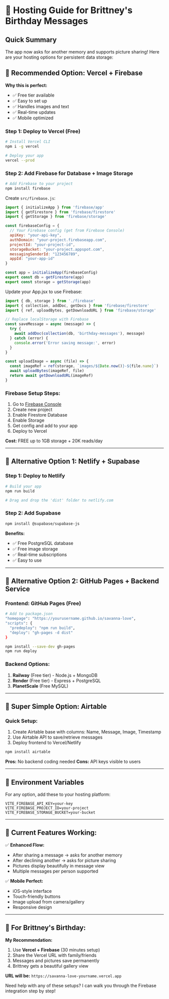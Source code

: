 # 🎉 Hosting Guide for Brittney's Birthday Messages

## Quick Summary
The app now asks for another memory and supports picture sharing! Here are your hosting options for persistent data storage:

## 🚀 Recommended Option: Vercel + Firebase

**Why this is perfect:**
- ✅ Free tier available
- ✅ Easy to set up
- ✅ Handles images and text
- ✅ Real-time updates
- ✅ Mobile optimized

### Step 1: Deploy to Vercel (Free)

```bash
# Install Vercel CLI
npm i -g vercel

# Deploy your app
vercel --prod
```

### Step 2: Add Firebase for Database + Image Storage

```bash
# Add Firebase to your project
npm install firebase
```

Create `src/firebase.js`:
```javascript
import { initializeApp } from 'firebase/app'
import { getFirestore } from 'firebase/firestore'
import { getStorage } from 'firebase/storage'

const firebaseConfig = {
  // Your Firebase config (get from Firebase Console)
  apiKey: "your-api-key",
  authDomain: "your-project.firebaseapp.com",
  projectId: "your-project-id",
  storageBucket: "your-project.appspot.com",
  messagingSenderId: "123456789",
  appId: "your-app-id"
}

const app = initializeApp(firebaseConfig)
export const db = getFirestore(app)
export const storage = getStorage(app)
```

Update your App.jsx to use Firebase:
```javascript
import { db, storage } from './firebase'
import { collection, addDoc, getDocs } from 'firebase/firestore'
import { ref, uploadBytes, getDownloadURL } from 'firebase/storage'

// Replace localStorage with Firebase
const saveMessage = async (message) => {
  try {
    await addDoc(collection(db, 'birthday-messages'), message)
  } catch (error) {
    console.error('Error saving message:', error)
  }
}

const uploadImage = async (file) => {
  const imageRef = ref(storage, `images/${Date.now()}-${file.name}`)
  await uploadBytes(imageRef, file)
  return await getDownloadURL(imageRef)
}
```

### Firebase Setup Steps:
1. Go to [Firebase Console](https://console.firebase.google.com/)
2. Create new project
3. Enable Firestore Database
4. Enable Storage
5. Get config and add to your app
6. Deploy to Vercel

**Cost:** FREE up to 1GB storage + 20K reads/day

---

## 🎯 Alternative Option 1: Netlify + Supabase

### Step 1: Deploy to Netlify
```bash
# Build your app
npm run build

# Drag and drop the 'dist' folder to netlify.com
```

### Step 2: Add Supabase
```bash
npm install @supabase/supabase-js
```

**Benefits:**
- ✅ Free PostgreSQL database
- ✅ Free image storage
- ✅ Real-time subscriptions
- ✅ Easy to use

---

## 🎯 Alternative Option 2: GitHub Pages + Backend Service

### Frontend: GitHub Pages (Free)
```bash
# Add to package.json
"homepage": "https://yourusername.github.io/savanna-love",
"scripts": {
  "predeploy": "npm run build",
  "deploy": "gh-pages -d dist"
}

npm install --save-dev gh-pages
npm run deploy
```

### Backend Options:
1. **Railway** (Free tier) - Node.js + MongoDB
2. **Render** (Free tier) - Express + PostgreSQL  
3. **PlanetScale** (Free MySQL)

---

## 🎯 Super Simple Option: Airtable

### Quick Setup:
1. Create Airtable base with columns: Name, Message, Image, Timestamp
2. Use Airtable API to save/retrieve messages
3. Deploy frontend to Vercel/Netlify

```bash
npm install airtable
```

**Pros:** No backend coding needed
**Cons:** API keys visible to users

---

## 🔧 Environment Variables

For any option, add these to your hosting platform:

```
VITE_FIREBASE_API_KEY=your-key
VITE_FIREBASE_PROJECT_ID=your-project
VITE_FIREBASE_STORAGE_BUCKET=your-bucket
```

---

## 📱 Current Features Working:

✅ **Enhanced Flow:**
- After sharing a message → asks for another memory
- After declining another → asks for picture sharing
- Pictures display beautifully in message view
- Multiple messages per person supported

✅ **Mobile Perfect:**
- iOS-style interface
- Touch-friendly buttons
- Image upload from camera/gallery
- Responsive design

---

## 🎂 For Brittney's Birthday:

**My Recommendation:**
1. Use **Vercel + Firebase** (30 minutes setup)
2. Share the Vercel URL with family/friends
3. Messages and pictures save permanently
4. Brittney gets a beautiful gallery view

**URL will be:** `https://savanna-love-yourname.vercel.app`

Need help with any of these setups? I can walk you through the Firebase integration step by step!
